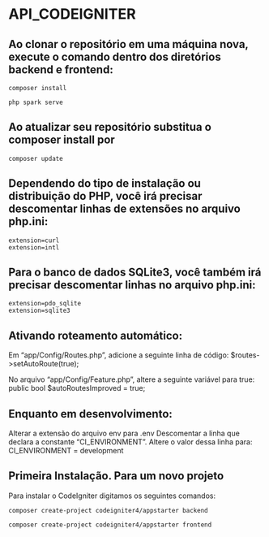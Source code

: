 # API_CODEIGNITER

## Ao clonar o repositório em uma máquina nova, execute o comando dentro dos diretórios backend e frontend:
    composer install 

    php spark serve

## Ao atualizar seu repositório substitua o composer install por 
    composer update

## Dependendo do tipo de instalação ou distribuição do PHP, você irá precisar descomentar linhas de extensões no arquivo php.ini:
    extension=curl
    extension=intl

## Para o banco de dados SQLite3, você também irá precisar descomentar linhas no arquivo php.ini:
    extension=pdo_sqlite
    extension=sqlite3

## Ativando roteamento automático:
Em “app/Config/Routes.php”, adicione a seguinte linha de código:
    $routes->setAutoRoute(true);

No arquivo “app/Config/Feature.php”, altere a seguinte variável para true:
    public bool $autoRoutesImproved = true;


## Enquanto em desenvolvimento: 
Alterar a extensão do arquivo env para .env
Descomentar a linha que declara a constante “CI_ENVIRONMENT”. 
Altere o valor dessa linha para:
    CI_ENVIRONMENT = development


## Primeira Instalação. Para um novo projeto
Para instalar o CodeIgniter digitamos os seguintes comandos: 

    composer create-project codeigniter4/appstarter backend

    composer create-project codeigniter4/appstarter frontend

